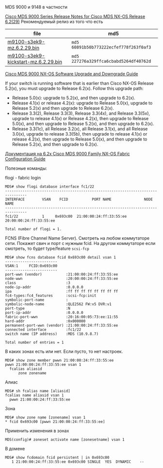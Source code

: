 MDS 9000 и 9148 в частности

[Cisco MDS 9000 Series Release Notes for Cisco MDS NX-OS Release 6.2(29)](https://www.cisco.com/c/en/us/td/docs/switches/datacenter/mds9000/sw/6_2/release/notes/nx-os/mds_nxos_rn_6_2_29.html)
Рекомендуемый релиз из того что есть 

file | md5
---|---
[m9100-s3ek9-mz.6.2.29.bin](https://software.cisco.com/download/home/282867260/type/282088129/release/6.2(29)) | `md5 60891b50b773222ecfef778f263f0af3` 
[m9100-s3ek9-kickstart-mz.6.2.29.bin](https://software.cisco.com/download/home/282867260/type/282088130/release/6.2(29)) | `md5 227276a329ffca6cbabd5264df40762d`

[Cisco MDS 9000 NX-OS Software Upgrade and Downgrade Guide](https://www.cisco.com/c/en/us/td/docs/switches/datacenter/mds9000/sw/6_2/upgrade/guides/nx-os/upgrade.html)

If your switch is running software that is earlier than Cisco NX-OS Release 5.2(x), you must upgrade to Release 6.2(x). Follow this upgrade path:

* Release 5.0(x): upgrade to 5.2(x), and then upgrade to 6.2(x).
* Release 4.1(x) or release 4.2(x): upgrade to Release 5.0(x), upgrade to Release 5.2(x) and then upgrade to Release 6.2(x).
* Release 3.3(2), Release 3.3(3), Release 3.3(4x), and Release 3.3(5x), upgrade to release 4.1(x) or Release 4.2(x), then upgrade to Release 5.0(x), and then upgrade to Release 5.2(x), and then upgrade to 6.2(x).
* Release 3.3(1c), all Release 3.2(x), all Release 3.1(x), and all Release 3.0(x), upgrade to release 3.3(5b), then upgrade to release 4.1(x) or release 4.2(x), then upgrade to Release 5.0(x), and then upgrade to Release 5.2(x), and then upgrade to 6.2(x).

[Документация на 6.2х Cisco MDS 9000 Family NX-OS Fabric Configuration Guide](https://www.cisco.com/c/en/us/td/docs/switches/datacenter/mds9000/sw/6_2/configuration/guides/fabric/nx-os/nx_os_fabric.html)

Полезные команды:

flogi - fabric login
```text
MDS# show flogi database interface fc1/22
--------------------------------------------------------------------------------
INTERFACE        VSAN    FCID           PORT NAME               NODE NAME
--------------------------------------------------------------------------------
fc1/22           1     0x693c00  21:00:00:24:ff:33:55:ee 20:00:00:24:ff:33:55:ee

Total number of flogi = 1.
```
FCNS (Fibre Channel Name Server). Смотреть на любом коммутаторе сети. Покажет свич и порт с нужным fcid.
На другом коммутаторе если смотреть, то будет type/feature `scsi-fcp`
```text
MDS# show fcns database fcid 0x693c00 detail vsan 1
------------------------
VSAN:1     FCID:0x693c00
------------------------
port-wwn (vendor)           :21:00:00:24:ff:33:55:ee
node-wwn                    :20:00:00:24:ff:33:55:ee
class                       :3
node-ip-addr                :0.0.0.0
ipa                         :ff ff ff ff ff ff ff ff
fc4-types:fc4_features      :scsi-fcp:init
symbolic-port-name          :
symbolic-node-name          :QLE2562 FW:v5 DVR:v1
port-type                   :N
port-ip-addr                :0.0.0.0
fabric-port-wwn             :20:16:00:05:73:ee:11:55
hard-addr                   :0x000000
permanent-port-wwn (vendor) :21:00:00:24:ff:33:55:ee
connected interface         :fc1/22
switch name (IP address)    :MDS (10.9.8.7)

Total number of entries = 1
```
В каких зонах есть или нет. Если пусто, то нет настроек.
```text
MDS# show zone member pwwn 21:00:00:24:ff:33:55:ee
pwwn 21:00:00:24:ff:33:55:ee vsan 1
  fcalias aliasid
      zone zonename
```
Алиас
```text
MDS# sh fcalias name [aliasid]
fcalias name aliasid vsan 1
  pwwn 21:00:00:24:ff:33:55:ee
```
Зона
```text
MDS# show zone name [zonename] vsan 1
* fcid 0x693c00 [pwwn 21:00:00:24:ff:33:55:ee]
```
Применить изменения в зонах
```text
MDS(config)# zoneset activate name [zonesetname] vsan 1
```
В домене
```text
MDS# show fcdomain fcid persistent | in 0x693c00
   1 21:00:00:24:ff:33:55:ee 0x693c00 SINGLE  YES  DYNAMIC    --
```
